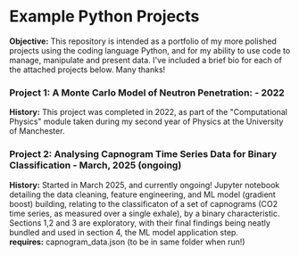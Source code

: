 # Example Python Projects

**Objective:** This repository is intended as a portfolio of my more polished projects using the coding language Python, and for my ability to use code to manage, manipulate and present data. I've included a brief bio for each of the attached projects below. Many thanks! 

### Project 1: A Monte Carlo Model of Neutron Penetration: - 2022
**History:** This project was completed in 2022, as part of the "Computational Physics" module taken during my second year of Physics at the University of Manchester. 

### Project 2: Analysing Capnogram Time Series Data for Binary Classification - March, 2025 (ongoing)
**History:** Started in March 2025, and currently ongoing! Jupyter notebook detailing the data cleaning, feature engineering, and ML model (gradient boost) building, relating to the classificaton of a set of capnograms (CO2 time series, as measured over a single exhale), by a binary characteristic. Sections 1,2 and 3 are exploratory, with their final findings being neatly bundled and used in section 4, the ML model application step. <br>
**requires:** capnogram_data.json (to be in same folder when run!)
